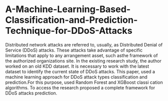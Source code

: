 # A-Machine-Learning-Based-Classification-and-Prediction-Technique-for-DDoS-Attacks
Distributed network attacks are referred to, usually, as Distributed Denial of Service (DDoS) attacks. These attacks take advantage of specific limitations that apply to any arrangement asset, such asthe framework of the authorized organizations site. In the existing research study, the author worked on an old KDD dataset. It is necessary to work with the latest dataset to identify the current state of DDoS attacks. This paper, used a machine learning approach for DDoS attack types classification and prediction.For this purpose, used Random Forest and XGBoost classi cation algorithms. To access the research proposed a complete framework for DDoS attacks prediction.
